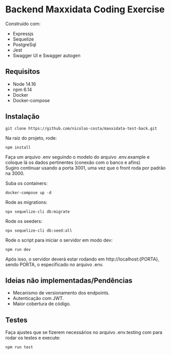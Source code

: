 # Backend Maxxidata Coding Exercise

Construído com:
* Expressjs
* Sequelize
* PostgreSql
* Jest
* Swagger UI e Swagger autogen


## Requisitos

* Node 14.16
* npm 6.14
* Docker
* Docker-compose

## Instalação
```
git clone https://github.com/nicolas-costa/maxxidata-test-back.git
```

Na raiz do projeto, rode:

```
npm install
```

Faça um arquivo .env seguindo o modelo do arquivo .env.example e coloque lá os dados pertinentes (conexão com o banco e afins)   
Sugiro continuar usando a porta 3001, uma vez que o front roda por padrão na 3000.   

Suba os containers: 
```
docker-compose up -d
```

Rode as migrations:
```
npx sequelize-cli db:migrate
```

Rode os seeders:
```
npx sequelize-cli db:seed:all
```

Rode o script para iniciar o servidor em modo dev:
```
npm run dev 
```

Após isso, o servidor deverá estar rodando em http://localhost:{PORTA}, sendo PORTA, o especificado no arquivo .env.

## Ideias não implementadas/Pendências 

* Mecanismo de versionamento dos endpoints.
* Autenticação com JWT.
* Maior cobertura de código.

## Testes

Faça ajustes que se fizerem necessários no arquivo .env.testing com para rodar os testes e execute:
```
npm run test
```

